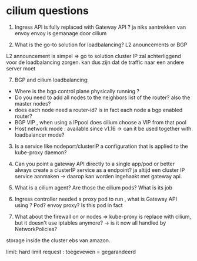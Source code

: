 # cilium questions
1. Ingress API is fully replaced with Gateway API ?
ja niks aantrekken van envoy envoy is gemanage door cilium
   
3. What is the go-to solution for loadbalancing? L2 anouncements or BGP

L2 announcement is simpel => go to solution
cluster IP zal achterliggend voor de loadbalancing zorgen. kan dus zijn dat de traffic naar een andere server moet
   
   
7. BGP and cilium loadbalancing:
  - Where is the bgp control plane physically running ?
  - Do you need to add all nodes to the neighbors list of the router? also the master nodes?
  - does each node need a router-id? is in fact each node a bgp enabled router?
  - BGP VIP , when using a IPpool does cilium choose a VIP from that pool
  - Host network mode : available since v1.16 -> can it be used together with loadbalancer mode?
3. Is a service like nodeport/clusterIP a configuration that is applied to the kube-proxy daemon?



4. Can you point a gateway API directly to a single app/pod or better always create a clusterIP service as a endpoint?
ja altijd een cluster IP service aanmaken -> daarop kan worden ingehaakt met gateway api.
   
6. What is a cilium agent? Are those the cilium pods? What is its job
   
8. Ingress controller needed a proxy pod to run , what is Gateway API using ? Pod? envoy proxy? Is this pod in fact 
  
   
11. What about the firewall on or nodes => kube-proxy is replace with cilium, but it doesn't use iptables anymore? -> is it now all handled by NetworkPolicies?


storage inside the cluster
ebs van amazon.


limit: hard limit
request : toegevewen = gegarandeerd
